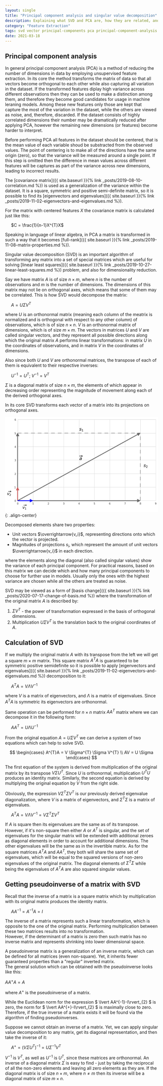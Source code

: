 ```yaml
---
layout: single
title: "Principal component analysis and singular value decomposition"
description: Explaining what SVD and PCA are, how they are related, and what is their use case
category: "Feature Extraction"
tags: svd vector principal-components pca principal-component-analysis dimensionality-reduction matrix-transformation matrix pseudoinverse inverse positive-definite-matrix symmertic-matrix feature-extraction variance covariance-matrix
date: 2021-03-18
---
```


## Principal component analysis

In general principal component analysis (PCA) is a method of reducing the number of dimensions in data by employing unsupervised feature extraction. In its core the method transforms the matrix of data so that all vectors become orthogonal to each other while also capturing all variation in the dataset. If the transformed features diplay high variance across different observations then they can be used to make a distinction among them, and therefore they become good candidates for usage in machine leraning models. Among these new features only those are kept that capture the most of the variation in the dataset, while the others are viewed as noise, and, therefore, discarded. If the dataset consists of highly correlated dimensions their number may be dramatically reduced after applying PCA, however the remaining new dimensions (or features) become harder to interpret.

Before performing PCA all features in the dataset should be centered, that is the mean value of each variable shoud be substracted from the observed values. The point of centering is to make all of the directions have the same origin (zero), so that the variance will be measured around a single point. If this step is omitted then the difference in mean values across different features will be captures as part of the variance across new dimensions, leading to incorrect results.

The [covariance matrix]({{ site.baseurl }}{% link _posts/2019-08-10-correlation.md %}) is used as a generalization of the variance within the dataset. It is a square, symmetric and positive semi-definite matrix, so it is possible to find its [eigenvectors and eigenvalues]({{ site.baseurl }}{% link _posts/2019-11-02-eigenvectors-and-eigenvalues.md %}).

For the matrix with centered features $X$ the covariance matrix is calculated just like this:

&nbsp;&nbsp;&nbsp;&nbsp;
$C = \frac{1}{n-1}X^{T}X$





Speaking in language of linear algebra, in PCA a matrix is transformed in such a way that it becomes [full-rank]({{ site.baseurl }}{% link _posts/2019-11-08-matrix-properties.md %}). 






 
Singular value decomposition (SVD) is an important algorithm of transforming any matrix into a set of special matrices which are useful for solving [linear least squares]({{ site.baseurl }}{% link _posts/2019-10-27-linear-least-squares.md %}) problem, and also for dimensionality reduction.

Say we have matrix $A$ is of size $n \times m$, where $n$ is the number of observations and $m$ is the number of dimensions. The dimensions of this matrix may not lie on orthogonal axes, which means that some of them may be correlated. This is how SVD would decompose the matrix:

&nbsp;&nbsp;&nbsp;&nbsp;
$A = U \Sigma V^{T}$

where $U$ is an orthonormal matrix (meaning each column of the meatrix is normalized and is orthogonal with respect to any other column) of observations, which is of size $n \times n$. $V$ is an orthonormal matrix of dimensions, which is of size $m \times m$. The vectors in matrices $U$ and $V$ are called singular vectors, and they represent all possible directions along which the original matrix $A$ performs linear transformations: in matrix $U$ in the coordinates of observations, and in matrix $V$ in the coordinates of dimensions.

Also since both $U$ and $V$ are orthonormal matrices, the transpose of each of them is equivalent to their respective inverses:
 
&nbsp;&nbsp;&nbsp;&nbsp;
$U^{-1} = U^{T}$; $V^{-1} = V^{T}$

$\Sigma$ is a diagonal matrix of size $n \times m$, the elements of which appear in decreasing order representing the magnitude of movement along each of the derived orthogonal axes.



 
In its core SVD transforms each vector of a matrix into its projections on orthogonal axes.     
 
![](/assets/images/linear_algebra/simple_vector_decomposition.png){: .align-center}
 
Decomposed elements share two properties:     
 * Unit vectors $\overrightarrow{v_i}$, representing directions onto which the vector is projected.
 * Magnitudes of projections $s_i$, which represent the amount of unit vectors $\overrightarrow{v_i}$ in each direction.
 





 

  
 
 where the elements along the diagonal (also called singular values) show the variance of each principal component. For practical reasons, based on this matrix we can decide which and how many principal components to choose for further use in models. Usually only the ones with the highest variance are chosen while all the others are treated as noise.

SVD may be viewed as a form of [basis change]({{ site.baseurl }}{% link _posts/2020-07-17-change-of-basis.md %}) where the transformation of the original matrix $A$ is described by:
 1. $\Sigma V^{T}$ - the power of transformation expressed in the basis of orthogonal dimensions.
 2. Multiplication $U \Sigma V^{T}$ is the translation back to the original coordinates of $A$.
 
 
 
 
## Calculation of SVD
 
If we multiply the original matrix $A$ with its transpose from the left we will get a square $m \times m$ matrix. This square matrix $A^{T}A$ is guaranteed to be symmetric positive semidefinite so it is possible to apply [eigenvectors and eigenvalues]({{ site.baseurl }}{% link _posts/2019-11-02-eigenvectors-and-eigenvalues.md %}) decomposition to it:
 
&nbsp;&nbsp;&nbsp;&nbsp;
$A^{T}A = V\Lambda V^{-1}$

where $V$ is a matrix of eigenvectors, and $\Lambda$ is a matrix of eigenvalues. Since $A^{T}A$ is symmetric its eigenvectors are orthonormal.
 
Same operation can be performed for $n \times n$ matrix $AA^{T}$ matrix where we can decompose it in the following form:
 
&nbsp;&nbsp;&nbsp;&nbsp;
$AA^{T} = U\Lambda U^{-1}$
 
From the original equation $A = U \Sigma V^{T}$ we can derive a system of two equations which can help to solve SVD.
 
$$
\begin{cases}
A^{T}A = V \Sigma^{T} \Sigma V^{T} \\
AV = U \Sigma
\end{cases}
$$
 
The first equation of the system is derived from multiplication of the original matrix by its transpose $V \Sigma U^{T}$. Since $U$ is orthonormal, multiplication $U^{T}U$ produces an identity matrix. Similarly, the second equation is derived by multiplying the original equation by $V$ from the right side.
 
Obviously, the expression $V \Sigma^{T} \Sigma V^{T}$ is our previously derived eigenvalue diagonalization, where $V$ is a matrix of eigenvectors, and $\Sigma^{T} \Sigma$ is a matrix of eigenvalues.
 
&nbsp;&nbsp;&nbsp;&nbsp;
$A^{T}A = V\Lambda V^{-1} = V \Sigma^{T} \Sigma V^{T}$
 
If $A$ is square then its eigenvalues are the same as of its transpose. However, if it's non-square then either $A$ or $A^{T}$ is singular, and the set of eigenvalues for the singular matrix will be extended with additional zeroes as diagonal elements in order to account for additional dimensions. The other eigenvalues will be the same as in the invertible matrix. As for the square matrices $A^{T}A$ and $AA^{T}$, they both will share the same set of eigenvalues, which will be equal to the squared versions of non-zero eigenvalues of the original matrix. The diagonal elements of $\Sigma^{T} \Sigma$ while being the eigenvalues of $A^{T}A$ are also squared singular values.
 
## Getting pseudoinverse of a matrix with SVD
 
Recall that the inverse of a matrix is a square matrix which by multiplication with its original matrix produces the identity matrix.   
 
&nbsp;&nbsp;&nbsp;&nbsp;
$AA^{-1}=A^{-1}A=I$
 
The inverse of a matrix represents such a linear transformation, which is opposite to the one of the original matrix. Performing multiplication between these two matrices results into no transformation.<br>
However, if the determinant of a matrix is zero then such matrix has no inverse matrix and represents shrinking into lower dimensional space.
 
A pseudoinverse matrix is a generalization of an inverse matrix, which can be defined for all matrices (even non-square). Yet, it inherits fewer guaranteed properties than a "regular" inverted matrix.<br>
The general solution which can be obtained with the pseudoinverse looks like this:
 
$AA^{+}A=A$

where $A^{+}$ is the pseudoinverse of a matrix.

While the Euclidean norm for the expression $ \lvert AA^{-1}-I\rvert_{2} $ is zero, the norm for $ \lvert AA^{+}-I\rvert_{2} $ is maximally close to zero. Therefore, if the true inverse of a matrix exists it will be found via the algorithm of finding pseudoinverses.   
 
Suppose we cannot obtain an inverse of a matrix. Yet, we can apply singular value decomposition to any matrix, get its diagonal representation, and then take the inverse of it:
 
&nbsp;&nbsp;&nbsp;&nbsp;
$A^{+} = (V \Sigma U^{T})^{-1}=U \Sigma^{-1} V^{T}$
 
$V^{-1}$ is $V^{T}$, as well as $U^{-1}$ is $U^{T}$, since these matrices are orthonormal. An inverse of a diagonal matrix $\Sigma$ is easy to find - just by taking the reciprocal of all the non-zero elements and leaving all zero elements as they are. If the diagonal matrix is of size $n \times m$, where $n \ne m$ then its inverse will be a diagonal matrix of size $m \times n$.
